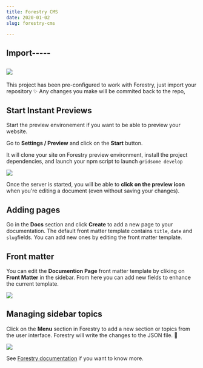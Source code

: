 ```yaml
---
title: Forestry CMS
date: 2020-01-02
slug: forestry-cms

---
```

## Import-----

## [![](https://assets.forestry.io/import-to-forestryK.svg)](https://app.forestry.io/quick-start?repo=samuelhorn/jamdocs&engine=other&preview=https://res.cloudinary.com/forestry-io/image/fetch/w_400,h_300,c_fill,f_jpg/https://forestry.io/img/starters/jamdocs.png "Import to Forestry")

This project has been pre-configured to work with Forestry, just import your repository ✨
Any changes you make will be commited back to the repo,

## Start Instant Previews

Start the preview environement if you want to be able to preview your website.

Go to **Settings / Preview** and click on the **Start** button.

It will clone your site on Forestry preview environment, install the project dependencies, and launch your npm script to launch `gridsome develop`

![](/forestry-instant-previews.png)

Once the server is started, you will be able to **click on the preview icon** when you're editing a document (even without saving your changes).

## Adding pages

Go in the **Docs** section and click **Create** to add a new page to your documentation. The default front matter template contains `title`, `date` and `slug`fields. You can add new ones by editing the front matter template.

## Front matter

You can edit the **Documention Page** front matter template by cliking on **Front Matter** in the sidebar. From here you can add new fields to enhance the current template.

![](/forestry-front-matter-template.png)

## Managing sidebar topics

Click on the **Menu** section in Forestry to add a new section or topics from the user interface. Forestry will write the changes to the JSON file. 🎉

![](/forestry-sidebar-settings.png)

See [Forestry documentation](https://forestry.io/docs) if you want to know more.